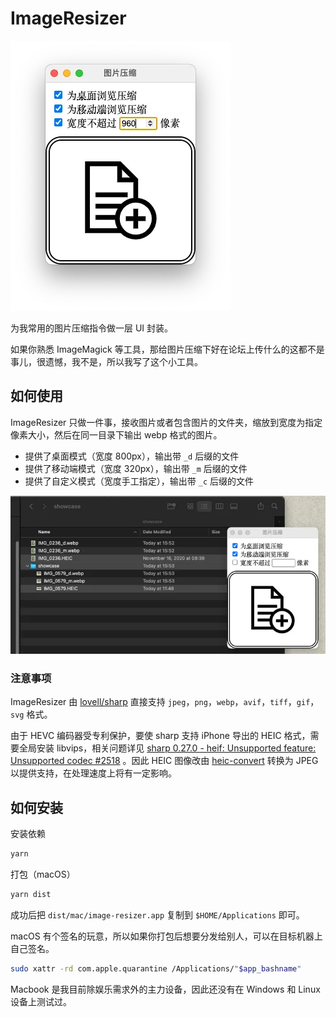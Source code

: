 # ImageResizer

![app](docs/ScreenShot_1.webp)

为我常用的图片压缩指令做一层 UI 封装。

如果你熟悉 ImageMagick 等工具，那给图片压缩下好在论坛上传什么的这都不是事儿，很遗憾，我不是，所以我写了这个小工具。

## 如何使用

ImageResizer 只做一件事，接收图片或者包含图片的文件夹，缩放到宽度为指定像素大小，然后在同一目录下输出 webp 格式的图片。

-   提供了桌面模式（宽度 800px），输出带 `_d` 后缀的文件
-   提供了移动端模式（宽度 320px），输出带 `_m` 后缀的文件
-   提供了自定义模式（宽度手工指定），输出带 `_c` 后缀的文件

![example](docs/ScreenShot_2.webp)

### 注意事项

ImageResizer 由 [lovell/sharp](https://github.com/lovell/sharp/) 直接支持 `jpeg`，`png`，`webp`，`avif`，`tiff`，`gif`，`svg` 格式。

由于 HEVC 编码器受专利保护，要使 sharp 支持 iPhone 导出的 HEIC 格式，需要全局安装 libvips，相关问题详见 [sharp 0.27.0 - heif: Unsupported feature: Unsupported codec #2518](https://github.com/lovell/sharp/issues/2518)
。因此 HEIC 图像改由 [heic-convert](https://github.com/catdad-experiments/heic-convert#readme) 转换为 JPEG 以提供支持，在处理速度上将有一定影响。

## 如何安装

安装依赖

```bash
yarn
```

打包（macOS）

```bash
yarn dist
```

成功后把 `dist/mac/image-resizer.app` 复制到 `$HOME/Applications` 即可。

macOS 有个签名的玩意，所以如果你打包后想要分发给别人，可以在目标机器上自己签名。

```bash
sudo xattr -rd com.apple.quarantine /Applications/"$app_bashname"
```

Macbook 是我目前除娱乐需求外的主力设备，因此还没有在 Windows 和 Linux 设备上测试过。
